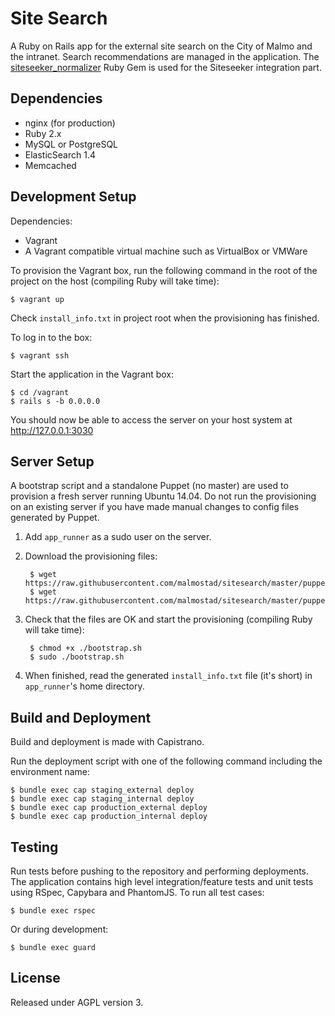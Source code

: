 # Site Search

A Ruby on Rails app for the external site search on the City of Malmo and the intranet. Search recommendations are managed in the application. The [siteseeker_normalizer](https://github.com/malmostad/siteseeker_normalizer) Ruby Gem is used for the Siteseeker integration part.

## Dependencies
* nginx (for production)
* Ruby 2.x
* MySQL or PostgreSQL
* ElasticSearch 1.4
* Memcached

## Development Setup

Dependencies:

* Vagrant
* A Vagrant compatible virtual machine such as VirtualBox or VMWare

To provision the Vagrant box, run the following command in the root of the project on the host (compiling Ruby will take time):

```shell
$ vagrant up
```

Check `install_info.txt` in project root when the provisioning has finished.

To log in to the box:

```shell
$ vagrant ssh
```

Start the application in the Vagrant box:

```shell
$ cd /vagrant
$ rails s -b 0.0.0.0
```

You should now be able to access the server on your host system at http://127.0.0.1:3030


## Server Setup

A bootstrap script and a standalone Puppet (no master) are used to provision a fresh server running Ubuntu 14.04. Do not run the provisioning on an existing server if you have made manual changes to config files generated by Puppet.

1. Add `app_runner` as a sudo user on the server.
2. Download the provisioning files:

        $ wget https://raw.githubusercontent.com/malmostad/sitesearch/master/puppet/bootstrap.sh
        $ wget https://raw.githubusercontent.com/malmostad/sitesearch/master/puppet/server.pp

3. Check that the files are OK and start the provisioning (compiling Ruby will take time):

        $ chmod +x ./bootstrap.sh
        $ sudo ./bootstrap.sh

4. When finished, read the generated `install_info.txt` file (it's short) in `app_runner`'s home directory.


## Build and Deployment
Build and deployment is made with Capistrano.

Run the deployment script with one of the following command including the environment name:

```shell
$ bundle exec cap staging_external deploy
$ bundle exec cap staging_internal deploy
$ bundle exec cap production_external deploy
$ bundle exec cap production_internal deploy
```

## Testing
Run tests before pushing to the repository and performing deployments. The application contains high level integration/feature tests and unit tests using RSpec, Capybara and PhantomJS. To run all test cases:

```shell
$ bundle exec rspec
```
Or during development:

```shell
$ bundle exec guard
```

## License
Released under AGPL version 3.
